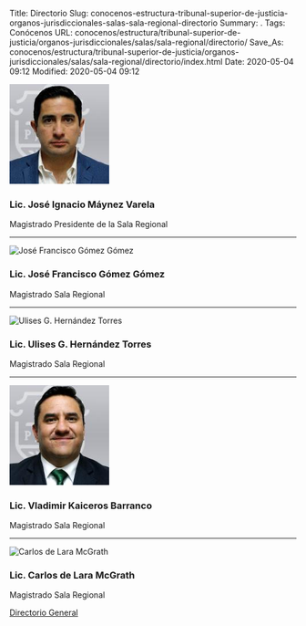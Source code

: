 Title: Directorio
Slug: conocenos-estructura-tribunal-superior-de-justicia-organos-jurisdiccionales-salas-sala-regional-directorio
Summary: .
Tags: Conócenos
URL: conocenos/estructura/tribunal-superior-de-justicia/organos-jurisdiccionales/salas/sala-regional/directorio/
Save_As: conocenos/estructura/tribunal-superior-de-justicia/organos-jurisdiccionales/salas/sala-regional/directorio/index.html
Date: 2020-05-04 09:12
Modified: 2020-05-04 09:12



![José Ignacio Máynez Varela](sr-josé-ignacio-máynez-varela.jpg)

### Lic. José Ignacio Máynez Varela

Magistrado Presidente de la Sala Regional

---

![José Francisco Gómez Gómez](sr-josé-francisco-gómez-gómez-jpg)

### Lic. José Francisco Gómez Gómez

Magistrado Sala Regional

---

![Ulises G. Hernández Torres](sr-ulises-g-hernández-torres.jpg)

### Lic. Ulises G. Hernández Torres

Magistrado Sala Regional

---

![Vladimir Kaiceros Barranco](sr-vladimir-kaiceros-barranco.jpg)

### Lic. Vladimir Kaiceros Barranco

Magistrado Sala Regional

---

![Carlos de Lara McGrath](sr-carlos-de-lara-mcgrath)

### Lic. Carlos de Lara McGrath

Magistrado Sala Regional



[Directorio General](https://www.pjecz.gob.mx/transparencia/articulo-21/f03-directorio/)






